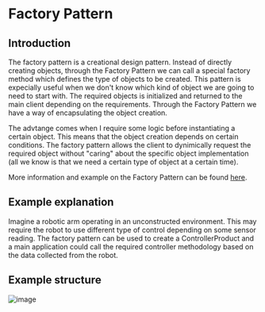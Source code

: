 # Factory Pattern

## Introduction
The factory pattern is a creational design pattern.
Instead of directly creating objects, through the Factory Pattern we can call a special factory method which defines the type of objects to be created.
This pattern is expecially useful when we don't know which kind of object we are going to need to start with. The required objects is initialized and returned to the main client depending on the requirements. Through the Factory Pattern we have a way of encapsulating the object creation.

The advtange comes when I require some logic before instantiating a certain object. This means that the object creation depends on certain conditions. The factory pattern allows the client to dynimically request the required object without "caring" about the specific object implementation (all we know is that we need a certain type of object at a certain time).

More information and example on the Factory Pattern can be found [here](https://refactoring.guru/design-patterns/factory_method).

## Example explanation
Imagine a robotic arm operating in an unconstructed environment. This may require the robot to use different type of control depending on some sensor reading. The factory pattern can be used to create a ControllerProduct and a main application could call the required controller methodology based on the data collected from the robot.


## Example structure
![image](https://github.com/giusebar/design_patterns_robotics/blob/master/bridge_pattern/images/factory_pattern.png?raw=true)
